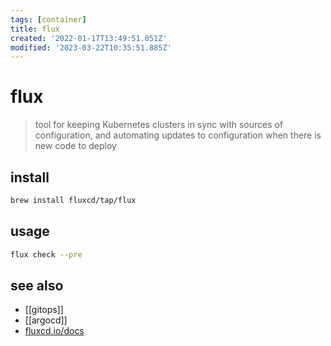 ```yaml
---
tags: [container]
title: flux
created: '2022-01-17T13:49:51.051Z'
modified: '2023-03-22T10:35:51.885Z'
---
```


# flux

> tool for keeping Kubernetes clusters in sync with sources of configuration, and automating updates to configuration when there is new code to deploy

## install

```sh
brew install fluxcd/tap/flux
```

## usage

```sh
flux check --pre
```

## see also

- [[gitops]]
- [[argocd]]
- [fluxcd.io/docs](https://fluxcd.io/docs/)
